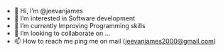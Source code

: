 - 👋 Hi, I’m @jeevanjames
- 👀 I’m interested in Software development
- 🌱 I’m currently Improving Programming skills
- 💞️ I’m looking to collaborate on ...
- 📫 How to reach me ping me on mail (jeevanjames2000@gmail.com)

<!---
jeevanjames2000/jeevanjames2000 is a ✨ special ✨ repository because its `README.md` (this file) appears on your GitHub profile.
You can click the Preview link to take a look at your changes.
--->

